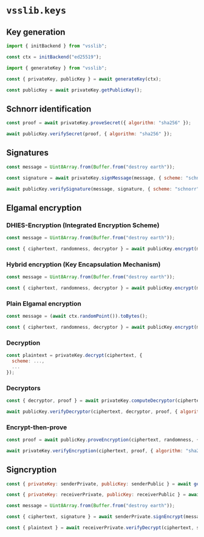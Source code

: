 # `vsslib.keys`
  

## Key generation

```js
import { initBackend } from "vsslib";

const ctx = initBackend("ed25519");
```

```js
import { generateKey } from "vsslib";

const { privateKey, publicKey } = await generateKey(ctx);
```

```js
const publicKey = await privateKey.getPublicKey();
```

## Schnorr identification

```js
const proof = await privateKey.proveSecret({ algorithm: "sha256" });
```

```js
await publicKey.verifySecret(proof, { algorithm: "sha256" });
```

## Signatures

```js
const message = Uint8Array.from(Buffer.from("destroy earth"));
```

```js
const signature = await privateKey.signMessage(message, { scheme: "schnorr", algorithm: "sha256" });
```

```js
await publicKey.verifySignature(message, signature, { scheme: "schnorr", algorithm: "sha256" });
```

## Elgamal encryption

### DHIES-Encryption (Integrated Encryption Scheme)

```js
const message = Uint8Array.from(Buffer.from("destroy earth"));
```

```js
const { ciphertext, randomness, decryptor } = await publicKey.encrypt(message, { scheme: "dhies", algorithm: "sha256", mode: "aes-256-cbc" });
```


### Hybrid encryption (Key Encapsulation Mechanism)

```js
const message = Uint8Array.from(Buffer.from("destroy earth"));
```

```js
const { ciphertext, randomness, decryptor } = await publicKey.encrypt(message, { scheme: "hybrid", mode: "aes-256-cbc" });
```

### Plain Elgamal encryption

```js
const message = (await ctx.randomPoint()).toBytes();
```

```js
const { ciphertext, randomness, decryptor } = await publicKey.encrypt(message, { scheme: "plain" });
```

### Decryption

```js
const plaintext = privateKey.decrypt(ciphertext, {
  scheme: ...,
  ...
});
```

### Decryptors

```js
const { decryptor, proof } = await privateKey.computeDecryptor(ciphertext, { algorithm: "sha256" });
```

```js
await publicKey.verifyDecryptor(ciphertext, decryptor, proof, { algorithm: "sha256" });
```

### Encrypt-then-prove

```js
const proof = await publicKey.proveEncryption(ciphertext, randomness, { algorithm: "sha256" });
```

```js
await privateKey.verifyEncryption(ciphertext, proof, { algorithm: "sha256" });
```

## Signcryption

```js
const { privateKey: senderPrivate, publicKey: senderPublic } = await generateKey("ed25519");
```

```js
const { privateKey: receiverPrivate, publicKey: receiverPublic } = await generateKey("ed25519");
```

```js
const message = Uint8Array.from(Buffer.from("destroy earth"));
```

```js
const { ciphertext, signature } = await senderPrivate.signEncrypt(message, receiverPublic, { encScheme: "hybrid", sigScheme: "schnorr" });
```

```js
const { plaintext } = await receiverPrivate.verifyDecrypt(ciphertext, signature, senderPublic, { encScheme: "hybrid", sigScheme: "schnorr" });
```
